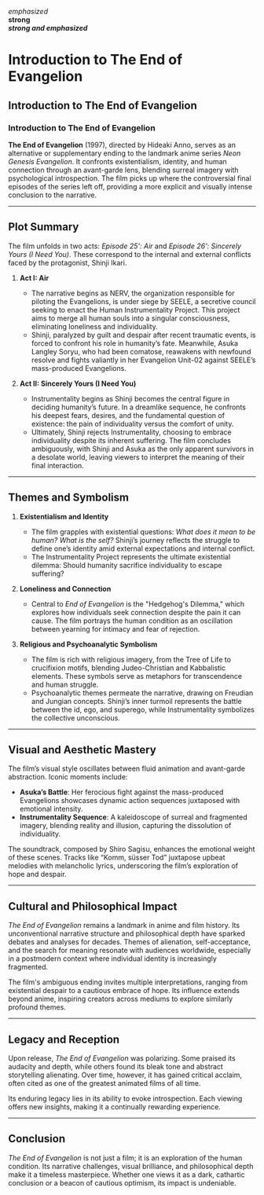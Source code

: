 _emphasized_
<br>
**strong**
<br>
**_strong and emphasized_**
<br>

# Introduction to The End of Evangelion

## Introduction to The End of Evangelion

### Introduction to The End of Evangelion

**The End of Evangelion** (1997), directed by Hideaki Anno, serves as an alternative or supplementary ending to the landmark anime series _Neon Genesis Evangelion_. It confronts existentialism, identity, and human connection through an avant-garde lens, blending surreal imagery with psychological introspection. The film picks up where the controversial final episodes of the series left off, providing a more explicit and visually intense conclusion to the narrative.

---

## Plot Summary

The film unfolds in two acts: _Episode 25': Air_ and _Episode 26': Sincerely Yours (I Need You)_. These correspond to the internal and external conflicts faced by the protagonist, Shinji Ikari.

1. **Act I: Air**

   - The narrative begins as NERV, the organization responsible for piloting the Evangelions, is under siege by SEELE, a secretive council seeking to enact the Human Instrumentality Project. This project aims to merge all human souls into a singular consciousness, eliminating loneliness and individuality.
   - Shinji, paralyzed by guilt and despair after recent traumatic events, is forced to confront his role in humanity’s fate. Meanwhile, Asuka Langley Soryu, who had been comatose, reawakens with newfound resolve and fights valiantly in her Evangelion Unit-02 against SEELE’s mass-produced Evangelions.

2. **Act II: Sincerely Yours (I Need You)**
   - Instrumentality begins as Shinji becomes the central figure in deciding humanity’s future. In a dreamlike sequence, he confronts his deepest fears, desires, and the fundamental question of existence: the pain of individuality versus the comfort of unity.
   - Ultimately, Shinji rejects Instrumentality, choosing to embrace individuality despite its inherent suffering. The film concludes ambiguously, with Shinji and Asuka as the only apparent survivors in a desolate world, leaving viewers to interpret the meaning of their final interaction.

---

## Themes and Symbolism

1. **Existentialism and Identity**

   - The film grapples with existential questions: _What does it mean to be human?_ _What is the self?_ Shinji’s journey reflects the struggle to define one’s identity amid external expectations and internal conflict.
   - The Instrumentality Project represents the ultimate existential dilemma: Should humanity sacrifice individuality to escape suffering?

2. **Loneliness and Connection**

   - Central to _End of Evangelion_ is the "Hedgehog's Dilemma," which explores how individuals seek connection despite the pain it can cause. The film portrays the human condition as an oscillation between yearning for intimacy and fear of rejection.

3. **Religious and Psychoanalytic Symbolism**
   - The film is rich with religious imagery, from the Tree of Life to crucifixion motifs, blending Judeo-Christian and Kabbalistic elements. These symbols serve as metaphors for transcendence and human struggle.
   - Psychoanalytic themes permeate the narrative, drawing on Freudian and Jungian concepts. Shinji’s inner turmoil represents the battle between the id, ego, and superego, while Instrumentality symbolizes the collective unconscious.

---

## Visual and Aesthetic Mastery

The film’s visual style oscillates between fluid animation and avant-garde abstraction. Iconic moments include:

- **Asuka’s Battle**: Her ferocious fight against the mass-produced Evangelions showcases dynamic action sequences juxtaposed with emotional intensity.
- **Instrumentality Sequence**: A kaleidoscope of surreal and fragmented imagery, blending reality and illusion, capturing the dissolution of individuality.

The soundtrack, composed by Shiro Sagisu, enhances the emotional weight of these scenes. Tracks like “Komm, süsser Tod” juxtapose upbeat melodies with melancholic lyrics, underscoring the film’s exploration of hope and despair.

---

## Cultural and Philosophical Impact

_The End of Evangelion_ remains a landmark in anime and film history. Its unconventional narrative structure and philosophical depth have sparked debates and analyses for decades. Themes of alienation, self-acceptance, and the search for meaning resonate with audiences worldwide, especially in a postmodern context where individual identity is increasingly fragmented.

The film's ambiguous ending invites multiple interpretations, ranging from existential despair to a cautious embrace of hope. Its influence extends beyond anime, inspiring creators across mediums to explore similarly profound themes.

---

## Legacy and Reception

Upon release, _The End of Evangelion_ was polarizing. Some praised its audacity and depth, while others found its bleak tone and abstract storytelling alienating. Over time, however, it has gained critical acclaim, often cited as one of the greatest animated films of all time.

Its enduring legacy lies in its ability to evoke introspection. Each viewing offers new insights, making it a continually rewarding experience.

---

## Conclusion

_The End of Evangelion_ is not just a film; it is an exploration of the human condition. Its narrative challenges, visual brilliance, and philosophical depth make it a timeless masterpiece. Whether one views it as a dark, cathartic conclusion or a beacon of cautious optimism, its impact is undeniable.
